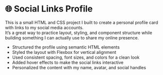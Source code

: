 # 🌐 Social Links Profile

This is a small HTML and CSS project I built to create a personal profile card with links to my social media accounts.  
It’s a great way to practice layout, styling, and component structure while building something I can actually use to share my online presence.

- Structured the profile using semantic HTML elements
- Styled the layout with Flexbox for vertical alignment
- Used consistent spacing, font sizes, and colors for a clean look
- Added hover effects to make the social links interactive
- Personalized the content with my name, avatar, and social handles
